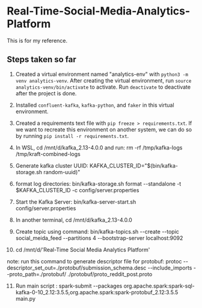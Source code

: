 # Real-Time-Social-Media-Analytics-Platform

This is for my reference.

## Steps taken so far

1. Created a virtual environment named "analytics-env" with `python3 -m venv analytics-venv`. After creating the virtual environment, run `source analytics-venv/bin/activate` to activate. Run `deactivate` to deactivate after the project is done.

2. Installed `confluent-kafka`, `kafka-python`, and `faker` in this virtual environment.

3. Created a requirements text file with `pip freeze > requirements.txt`. If we want to recreate this environment on another system, we can do so by running `pip install -r requirements.txt`.

4. In WSL, cd /mnt/d/kafka_2.13-4.0.0 and run:  rm -rf /tmp/kafka-logs /tmp/kraft-combined-logs

5. Generate kafka cluster UUID: KAFKA_CLUSTER_ID="$(bin/kafka-storage.sh random-uuid)"

6. format log directories: bin/kafka-storage.sh format --standalone -t $KAFKA_CLUSTER_ID -c config/server.properties

7. Start the Kafka Server: bin/kafka-server-start.sh config/server.properties

8. In another terminal, cd /mnt/d/kafka_2.13-4.0.0

9. Create topic using command: bin/kafka-topics.sh --create --topic social_meida_feed --partitions 4 --bootstrap-server localhost:9092

10. cd /mnt/d/'Real-Time Social Media Analytics Platform'

note: run this command to generate descriptor file for protobuf: protoc --descriptor_set_out=./protobuf/submission_schema.desc --include_imports --proto_path=./protobuf/ ./protobuf/proto_reddit_post.proto

11. Run main script : spark-submit --packages org.apache.spark:spark-sql-kafka-0-10_2.12:3.5.5,org.apache.spark:spark-protobuf_2.12:3.5.5 main.py